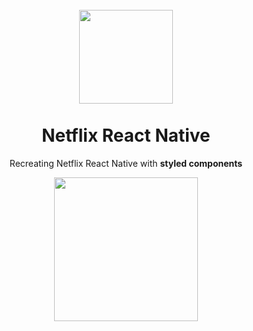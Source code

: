 <h1 align="center">
<br>
  <img src="https://github.com/uguryilmaz235/netflix-rn-ui/blob/master/images/netflix-logo-2-1.png" width="150">
<br>
<br>
Netflix React Native
</h1>

<p align="center">Recreating Netflix React Native with <b>styled components</b></p>

<div align="center">
   <a href="https://www.youtube.com/watch?v=UTfGq8iaSEQ&t">
   <img align="center" src="https://github.com/uguryilmaz235/netflix-rn-ui/blob/master/assets/app.gif" width="230px">
   </a>

</div>

